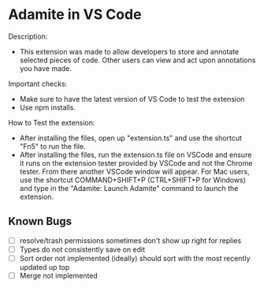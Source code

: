 # Adamite in VS Code

Description:

-   This extension was made to allow developers to store and annotate selected pieces of code. Other users can view and act upon annotations you have made.

Important checks:

-   Make sure to have the latest version of VS Code to test the extension
-   Use npm installs.

How to Test the extension:

-   After installing the files, open up "extension.ts" and use the shortcut "Fn5" to run the file.
-   After installing the files, run the extension.ts file on VSCode and ensure it runs on the extension tester provided by VSCode and not the Chrome tester. From there another VSCode window will appear. For Mac users, use the shortcut COMMAND+SHIFT+P (CTRL+SHIFT+P for Windows) and type in the "Adamite: Launch Adamite" command to launch the extension.

## Known Bugs

-   [ ] resolve/trash permissions sometimes don't show up right for replies
-   [ ] Types do not consistently save on edit
-   [ ] Sort order not implemented (ideally) should sort with the most recently updated up top
-   [ ] Merge not implemented

